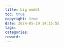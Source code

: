 ```yaml
---
title: big model
toc: true
copyright: true
date: 2024-05-20 14:15:55
tags:
categories:
reward:
---
```

